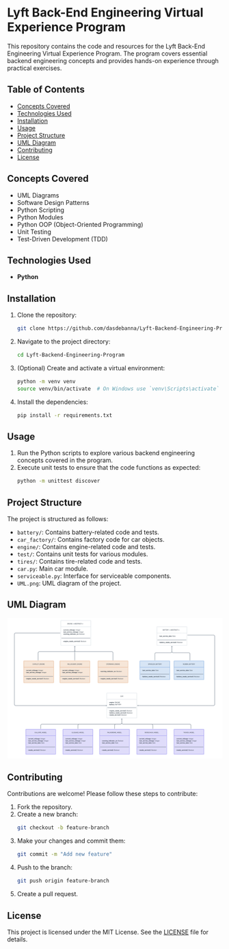 # Lyft Back-End Engineering Virtual Experience Program

This repository contains the code and resources for the Lyft Back-End Engineering Virtual Experience Program. The program covers essential backend engineering concepts and provides hands-on experience through practical exercises.

## Table of Contents
- [Concepts Covered](#concepts-covered)
- [Technologies Used](#technologies-used)
- [Installation](#installation)
- [Usage](#usage)
- [Project Structure](#project-structure)
- [UML Diagram](#uml-diagram)
- [Contributing](#contributing)
- [License](#license)

## Concepts Covered
- UML Diagrams
- Software Design Patterns
- Python Scripting
- Python Modules
- Python OOP (Object-Oriented Programming)
- Unit Testing
- Test-Driven Development (TDD)

## Technologies Used
- **Python**

## Installation
1. Clone the repository:
    ```bash
    git clone https://github.com/dasdebanna/Lyft-Backend-Engineering-Program.git
    ```
2. Navigate to the project directory:
    ```bash
    cd Lyft-Backend-Engineering-Program
    ```
3. (Optional) Create and activate a virtual environment:
    ```bash
    python -m venv venv
    source venv/bin/activate  # On Windows use `venv\Scripts\activate`
    ```
4. Install the dependencies:
    ```bash
    pip install -r requirements.txt
    ```

## Usage
1. Run the Python scripts to explore various backend engineering concepts covered in the program.
2. Execute unit tests to ensure that the code functions as expected:
    ```bash
    python -m unittest discover
    ```

## Project Structure
The project is structured as follows:
- `battery/`: Contains battery-related code and tests.
- `car_factory/`: Contains factory code for car objects.
- `engine/`: Contains engine-related code and tests.
- `test/`: Contains unit tests for various modules.
- `tires/`: Contains tire-related code and tests.
- `car.py`: Main car module.
- `serviceable.py`: Interface for serviceable components.
- `UML.png`: UML diagram of the project.

## UML Diagram
![UML Diagram](./UML.png)

## Contributing
Contributions are welcome! Please follow these steps to contribute:
1. Fork the repository.
2. Create a new branch:
    ```bash
    git checkout -b feature-branch
    ```
3. Make your changes and commit them:
    ```bash
    git commit -m "Add new feature"
    ```
4. Push to the branch:
    ```bash
    git push origin feature-branch
    ```
5. Create a pull request.

## License
This project is licensed under the MIT License. See the [LICENSE](LICENSE) file for details.
